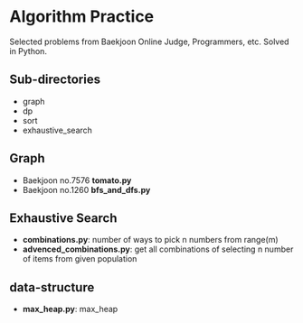 # Algorithm Practice

Selected problems from Baekjoon Online Judge, Programmers, etc.
Solved in Python.

## Sub-directories

- graph
- dp
- sort
- exhaustive_search

## Graph

- Baekjoon no.7576 **tomato.py**
- Baekjoon no.1260 **bfs_and_dfs.py**

## Exhaustive Search

- **combinations.py**: number of ways to pick n numbers from range(m)
- **advenced_combinations.py**: get all combinations of selecting n number of items from given population


## data-structure
- **max_heap.py**: max_heap
